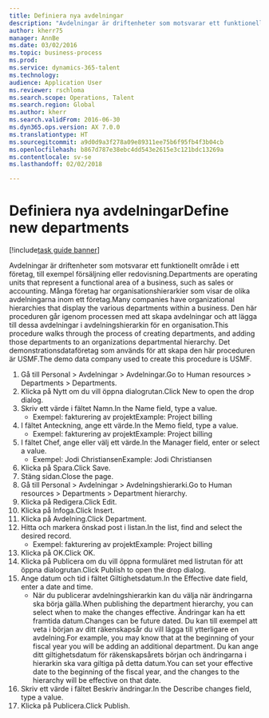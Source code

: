 ```yaml
--- 
title: Definiera nya avdelningar
description: "Avdelningar är driftenheter som motsvarar ett funktionellt område i ett företag, till exempel försäljning eller redovisning."
author: kherr75
manager: AnnBe
ms.date: 03/02/2016
ms.topic: business-process
ms.prod: 
ms.service: dynamics-365-talent
ms.technology: 
audience: Application User
ms.reviewer: rschloma
ms.search.scope: Operations, Talent
ms.search.region: Global
ms.author: kherr
ms.search.validFrom: 2016-06-30
ms.dyn365.ops.version: AX 7.0.0
ms.translationtype: HT
ms.sourcegitcommit: a9d0d9a3f278a09e89311ee75b6f95fb4f3b04cb
ms.openlocfilehash: b867d787e38ebc4dd543e2615e3c121bdc13269a
ms.contentlocale: sv-se
ms.lasthandoff: 02/02/2018

---
```

# <a name="define-new-departments"></a><span data-ttu-id="61151-103">Definiera nya avdelningar</span><span class="sxs-lookup"><span data-stu-id="61151-103">Define new departments</span></span>

[!include[task guide banner](../../includes/task-guide-banner.md)]

<span data-ttu-id="61151-104">Avdelningar är driftenheter som motsvarar ett funktionellt område i ett företag, till exempel försäljning eller redovisning.</span><span class="sxs-lookup"><span data-stu-id="61151-104">Departments are operating units that represent a functional area of a business, such as sales or accounting.</span></span> <span data-ttu-id="61151-105">Många företag har organisationshierarkier som visar de olika avdelningarna inom ett företag.</span><span class="sxs-lookup"><span data-stu-id="61151-105">Many companies have organizational hierarchies that display the various departments within a business.</span></span> <span data-ttu-id="61151-106">Den här proceduren går igenom processen med att skapa avdelningar och att lägga till dessa avdelningar i avdelningshierarkin för en organisation.</span><span class="sxs-lookup"><span data-stu-id="61151-106">This procedure walks through the process of creating departments, and adding those departments to an organizations departmental hierarchy.</span></span> <span data-ttu-id="61151-107">Det demonstrationsdataföretag som används för att skapa den här proceduren är USMF.</span><span class="sxs-lookup"><span data-stu-id="61151-107">The demo data company used to create this procedure is USMF.</span></span>

1. <span data-ttu-id="61151-108">Gå till Personal > Avdelningar > Avdelningar.</span><span class="sxs-lookup"><span data-stu-id="61151-108">Go to Human resources > Departments > Departments.</span></span>
2. <span data-ttu-id="61151-109">Klicka på Nytt om du vill öppna dialogrutan.</span><span class="sxs-lookup"><span data-stu-id="61151-109">Click New to open the drop dialog.</span></span>
3. <span data-ttu-id="61151-110">Skriv ett värde i fältet Namn.</span><span class="sxs-lookup"><span data-stu-id="61151-110">In the Name field, type a value.</span></span>
    * <span data-ttu-id="61151-111">Exempel: fakturering av projekt</span><span class="sxs-lookup"><span data-stu-id="61151-111">Example: Project billing</span></span>  
4. <span data-ttu-id="61151-112">I fältet Anteckning, ange ett värde.</span><span class="sxs-lookup"><span data-stu-id="61151-112">In the Memo field, type a value.</span></span>
    * <span data-ttu-id="61151-113">Exempel: fakturering av projekt</span><span class="sxs-lookup"><span data-stu-id="61151-113">Example: Project billing</span></span>  
5. <span data-ttu-id="61151-114">I fältet Chef, ange eller välj ett värde.</span><span class="sxs-lookup"><span data-stu-id="61151-114">In the Manager field, enter or select a value.</span></span>
    * <span data-ttu-id="61151-115">Exempel: Jodi Christiansen</span><span class="sxs-lookup"><span data-stu-id="61151-115">Example: Jodi Christiansen</span></span>  
6. <span data-ttu-id="61151-116">Klicka på Spara.</span><span class="sxs-lookup"><span data-stu-id="61151-116">Click Save.</span></span>
7. <span data-ttu-id="61151-117">Stäng sidan.</span><span class="sxs-lookup"><span data-stu-id="61151-117">Close the page.</span></span>
8. <span data-ttu-id="61151-118">Gå till Personal > Avdelningar > Avdelningshierarki.</span><span class="sxs-lookup"><span data-stu-id="61151-118">Go to Human resources > Departments > Department hierarchy.</span></span>
9. <span data-ttu-id="61151-119">Klicka på Redigera.</span><span class="sxs-lookup"><span data-stu-id="61151-119">Click Edit.</span></span>
10. <span data-ttu-id="61151-120">Klicka på Infoga.</span><span class="sxs-lookup"><span data-stu-id="61151-120">Click Insert.</span></span>
11. <span data-ttu-id="61151-121">Klicka på Avdelning.</span><span class="sxs-lookup"><span data-stu-id="61151-121">Click Department.</span></span>
12. <span data-ttu-id="61151-122">Hitta och markera önskad post i listan.</span><span class="sxs-lookup"><span data-stu-id="61151-122">In the list, find and select the desired record.</span></span>
    * <span data-ttu-id="61151-123">Exempel: fakturering av projekt</span><span class="sxs-lookup"><span data-stu-id="61151-123">Example: Project billing</span></span>  
13. <span data-ttu-id="61151-124">Klicka på OK.</span><span class="sxs-lookup"><span data-stu-id="61151-124">Click OK.</span></span>
14. <span data-ttu-id="61151-125">Klicka på Publicera om du vill öppna formuläret med listrutan för att öppna dialogrutan.</span><span class="sxs-lookup"><span data-stu-id="61151-125">Click Publish to open the drop dialog.</span></span>
15. <span data-ttu-id="61151-126">Ange datum och tid i fältet Giltighetsdatum.</span><span class="sxs-lookup"><span data-stu-id="61151-126">In the Effective date field, enter a date and time.</span></span>
    * <span data-ttu-id="61151-127">När du publicerar avdelningshierarkin kan du välja när ändringarna ska börja gälla.</span><span class="sxs-lookup"><span data-stu-id="61151-127">When publishing the department hierarchy, you can select when to make the changes effective.</span></span> <span data-ttu-id="61151-128">Ändringar kan ha ett framtida datum.</span><span class="sxs-lookup"><span data-stu-id="61151-128">Changes can be future dated.</span></span> <span data-ttu-id="61151-129">Du kan till exempel att veta i början av ditt räkenskapsår du vill lägga till ytterligare en avdelning.</span><span class="sxs-lookup"><span data-stu-id="61151-129">For example, you may know that at the beginning of your fiscal year you will be adding an additional department.</span></span> <span data-ttu-id="61151-130">Du kan ange ditt giltighetsdatum för räkenskapsårets början och ändringarna i hierarkin ska vara giltiga på detta datum.</span><span class="sxs-lookup"><span data-stu-id="61151-130">You can set your effective date to the beginning of the fiscal year, and the changes to the hierarchy will be effective on that date.</span></span>  
16. <span data-ttu-id="61151-131">Skriv ett värde i fältet Beskriv ändringar.</span><span class="sxs-lookup"><span data-stu-id="61151-131">In the Describe changes field, type a value.</span></span>
17. <span data-ttu-id="61151-132">Klicka på Publicera.</span><span class="sxs-lookup"><span data-stu-id="61151-132">Click Publish.</span></span>


